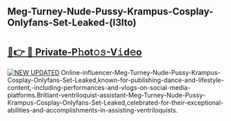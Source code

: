 ## Meg-Turney-Nude-Pussy-Krampus-Cosplay-Onlyfans-Set-Leaked-(l3lto)


# <h2><a href="https://mediaupload.pro?-19M">🔗👉 🔴 Private-P𝚑ot𝚘𝚜-V𝚒d𝚎o</a></h2>

[![NEW UPDATED](https://i.imgur.com/0qMVB7G.gif)](https://mediaupload.pro?-19M)
Online-influencer-Meg-Turney-Nude-Pussy-Krampus-Cosplay-Onlyfans-Set-Leaked,known-for-publishing-dance-and-lifestyle-content,-including-performances-and-vlogs-on-social-media-platforms.Brilliant-ventriloquist-assistant-Meg-Turney-Nude-Pussy-Krampus-Cosplay-Onlyfans-Set-Leaked,celebrated-for-their-exceptional-abilities-and-accomplishments-in-assisting-ventriloquists.  